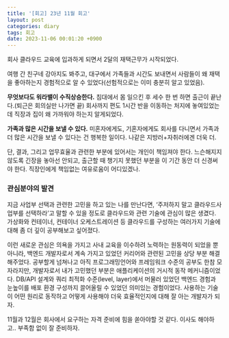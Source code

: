 ```yaml
---
title: '[회고] 23년 11월 회고'
layout: post
categories: diary
tags: 회고
date: 2023-11-06 00:01:20 +0900
---
```


<!-- ### 여유로움은 책임과 함께 온다.aaa -->
회사 클라우드 교육에 입과하게 되면서 2달의 재택근무가 시작되었다.

여행 간 친구네 강아지도 봐주고, 대구에서 가족들과 시간도 보내면서 사람들이 왜 재택을 좋아하는지 경험적으로 알 수 있었다(선험적으로는 이미 충분히 알고 있었음).

**무엇보다도 워라밸이 수직상승한다.**
침대에서 몸 일으킨 후 세수 한 번 하면 출근이 끝난다.(퇴근은 회의실만 나가면 끝) 회사까지 편도 1시간 반을 이동하는 처지에 놓여있었는데 직장과 집이 왜 가까워야 하는지 알게되었다.

**가족과 많은 시간을 보낼 수 있다.**
미혼자에게도, 기혼자에게도 회사를 다니면서 가족과 더 많은 시간을 보낼 수 있다는 건 행복한 일이다. 나같은 지방러+자취러에겐 더욱 더.

단, 결과, 그리고 업무효율과 관련한 부분에 있어서는 개인이 책임져야 한다. 느슨해지지 않도록 긴장을 놓아선 안되고, 출근할 때 챙기지 못했던 부분을 이 기간 동안 더 신경써야 한다. 직장인에게 책임없는 여유로움이 어디있겠나.

### 관심분야의 발견
지금 사업부 선택과 관련한 고민을 하고 있는 나를 만난다면, ‘주저하지 말고 클라우드사업부를 선택하라’고 말할 수 있을 정도로 클라우드와 관련 기술에 관심이 많은 생겼다. 가상화와 컨테이너, 컨테이너 오케스트레이션 등 클라우드를 구성하는 여러가지 기술에 대해 좀 더 깊이 공부해보고 싶어졌다.

이런 새로운 관심은 의욕을 가지고 사내 교육을 이수하려 노력하는 원동력이 되었을 뿐 아니라, 백엔드 개발자로서 계속 가지고 있었던 커리어와 관련된 고민을 상당 부분 해결해주었다. 공부할게 넘쳐나고 아직 프로그래밍언어와 프레임워크 수준의 공부도 한참 모자라지만, 개발자로서 내가 고민했던 부분은 애플리케이션의 거시적 동작 메커니즘이었다. DB/API 설계와 쿼리 최적화 수준(level, layer)에서 머물러 있었던 백엔드 경험과 눈높이를 배포 환경 구성까지 끌어올릴 수 있었던 의미있는 경험이었다. 사용하는 기술이 어떤 원리로 동작하고 어떻게 사용해야 더욱 효율적인지에 대해 잘 아는 개발자가 되자. 

11월과 12월은 회사에서 요구하는 자격 준비에 힘을 쏟아야할 것 같다. 이사도 해야하고.. 부족함 없이 잘 준비하자.